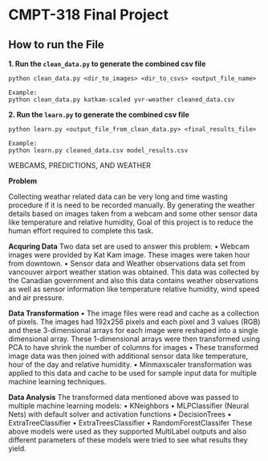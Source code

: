 # CMPT-318 Final Project

## How to run the File

**1. Run the `clean_data.py` to generate the combined csv file**
```
python clean_data.py <dir_to_images> <dir_to_csvs> <output_file_name>

Example:
python clean_data.py katkam-scaled yvr-weather cleaned_data.csv
```

**2. Run the `learn.py` to generate the combined csv file**
```
python learn.py <output_file_from_clean_data.py> <final_results_file>

Example:
python learn.py cleaned_data.csv model_results.csv
```

WEBCAMS, PREDICTIONS, AND WEATHER

**Problem**

Collecting weathar related data can be very long and time wasting procedure if it is need to be recorded manually. By generating the weather details based on images taken from a webcam and some other sensor data like temperature and relative humidity, Goal of this project is to reduce the human effort required to complete this task.

**Acquring Data**
Two data set are used to answer this problem:
	• Webcam images were provided by Kat Kam image. These images were taken hour from downtown.
	• Sensor data and Weather observations data set from vancouver airport weather station was obtained. This data was collected by the Canadian government and also this data contains weather observations as well as sensor information like temperature relative humidity, wind speed and air pressure.

**Data Transformation**
	• The image files were read and cache as a collection of pixels. The images had 192x256 pixels and each pixel and 3 values (RGB) and these 3-dimensional arrays for each image were reshaped into a single dimensional array. These 1-dimensional arrays were then transformed using PCA to have shrink the number of columns for images
	• These transformed image data was then joined with additional sensor data like temperature, hour of the day and relative humidity.
	• Minmaxscaler transformation was applied to this data and cache to be used for sample input data for multiple machine learning techniques.

**Data Analysis**
The transformed data mentioned above was passed to multiple machine learning models:
• KNeighbors
• MLPClassifier (Neural Nets) with default solver and activation functions
• DecisionTrees
• ExtraTreeClassifier
• ExtraTreesClassifier
• RandomForestClassifer
These above models were used as they supported MultiLabel outputs and also different parameters of these models were tried to see what results they yield.
